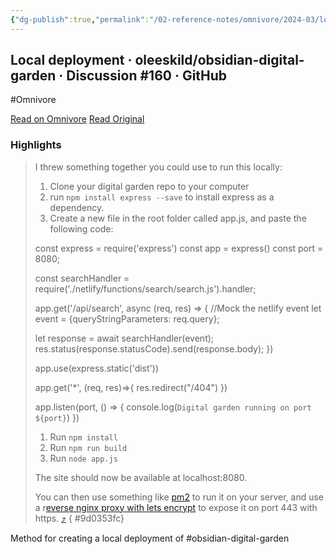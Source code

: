```yaml
---
{"dg-publish":true,"permalink":"/02-reference-notes/omnivore/2024-03/local-deployment-oleeskild-obsidian-digital-garden-discussion-160-git-hub/","title":"Local deployment · oleeskild/obsidian-digital-garden · Discussion #160 · GitHub\n","metatags":{"description":"As a PhD student relying heavily on Obsidian, I'm looking for a way to share some of my notes with my lab colleagues. This project seems to fit my needs perfectly however I'm wondering weth...","og:image":"https://i.imgur.com/LmCg5HX.png"},"tags":["MMW-Dev/Alternative-Sites"]}
---
```



## Local deployment · oleeskild/obsidian-digital-garden · Discussion #160 · GitHub
#Omnivore

[Read on Omnivore](https://omnivore.app/me/local-deployment-oleeskild-obsidian-digital-garden-discussion-16-18e501c54ac)
[Read Original](https://github.com/oleeskild/obsidian-digital-garden/discussions/160)

### Highlights

> I threw something together you could use to run this locally:
> 
> 1. Clone your digital garden repo to your computer
> 2. run `npm install express --save` to install express as a dependency.
> 3. Create a new file in the root folder called app.js, and paste the following code:
> 
> const express = require('express')
> const app = express()
> const port = 8080; 
> 
> const searchHandler = require('./netlify/functions/search/search.js').handler;
> 
> app.get('/api/search', async (req, res) => {
>   //Mock the netlify event
>   let event = {queryStringParameters: req.query};
> 
>   let response = await searchHandler(event);
>   res.status(response.statusCode).send(response.body);
> })
> 
> app.use(express.static('dist'))
> 
> app.get('*', (req, res)=>{
>   res.redirect("/404")
> })
> 
> app.listen(port, () => {
>   console.log(`Digital garden running on port ${port}`)
> })
> 
> 1. Run `npm install`
> 2. Run `npm run build`
> 3. Run `node app.js`
> 
> The site should now be available at localhost:8080.
> 
> You can then use something like [pm2](https://pm2.keymetrics.io/) to run it on your server, and use a r[everse nginx proxy with lets encrypt](https://seanthegeek.net/1035/how-to-configure-a-nginx-reverse-proxy-with-lets-encrypt-certificates/) to expose it on port 443 with https. [⤴️](https://omnivore.app/me/local-deployment-oleeskild-obsidian-digital-garden-discussion-16-18e501c54ac#9d0353fc-b12c-4dfc-acdf-e900471a781a) 
{ #9d0353fc}


Method for creating a local deployment of #obsidian-digital-garden

